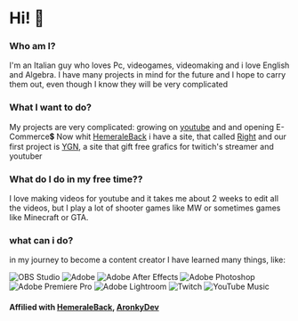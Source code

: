 # Hi! 👋

### Who am I?
I'm an Italian guy who loves Pc, videogames, videomaking and i love English and Algebra. 
I have many projects in mind for the future and I hope to carry them out, even though I know they will be very complicated

### What I want to do?
My projects are very complicated: growing on [youtube](https://www.youtube.com/channel/UCaefFN_EohqhaHQKBqLc9oA) and  and opening E-Commerce💲
Now whit [HemeraleBack](https://github.com/hemeraleback) i have a site, that called [Right](https://rightofficial.000webhostapp.com/)
and our first project is [YGN](https://rightofficial.000webhostapp.com/YGN/YGN.html), a site that gift free grafics for twitich's streamer and youtuber

### What do I do in my free time??
I love making videos for youtube and it takes me about 2 weeks to edit all the videos,
but I play a lot of shooter games like MW or sometimes games like Minecraft or GTA.

### what can i do? 
in my journey to become a content creator I have learned many things, like:

![OBS Studio](https://img.shields.io/static/v1?style=for-the-badge&message=OBS+Studio&color=302E31&logo=OBS+Studio&logoColor=FFFFFF&label=)
![Adobe](https://img.shields.io/static/v1?style=for-the-badge&message=Adobe&color=FF0000&logo=Adobe&logoColor=FFFFFF&label=)
![Adobe After Effects](https://img.shields.io/static/v1?style=for-the-badge&message=Adobe+After+Effects&color=9999FF&logo=Adobe+After+Effects&logoColor=FFFFFF&label=)
![Adobe Photoshop](https://img.shields.io/static/v1?style=for-the-badge&message=Adobe+Photoshop&color=31A8FF&logo=Adobe+Photoshop&logoColor=FFFFFF&label=)
![Adobe Premiere Pro](https://img.shields.io/static/v1?style=for-the-badge&message=Adobe+Premiere+Pro&color=9999FF&logo=Adobe+Premiere+Pro&logoColor=FFFFFF&label=)
![Adobe Lightroom](https://img.shields.io/static/v1?style=for-the-badge&message=Adobe+Lightroom&color=31A8FF&logo=Adobe+Lightroom&logoColor=FFFFFF&label=)
![Twitch](https://img.shields.io/static/v1?style=for-the-badge&message=Twitch&color=9146FF&logo=Twitch&logoColor=FFFFFF&label=)
![YouTube Music](https://img.shields.io/static/v1?style=for-the-badge&message=YouTube+Music&color=FF0000&logo=YouTube+Music&logoColor=FFFFFF&label=)

#### Affilied with [HemeraleBack](https://github.com/hemeraleback), [AronkyDev](https://github.com/AronkyDev)
